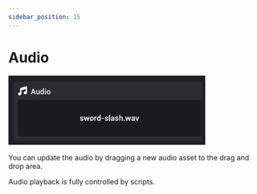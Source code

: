 ```yaml
---
sidebar_position: 15
---
```


# Audio

![Audio](./img/audio.png)

You can update the audio by dragging a new audio asset to the drag and drop area.

Audio playback is fully controlled by scripts.
